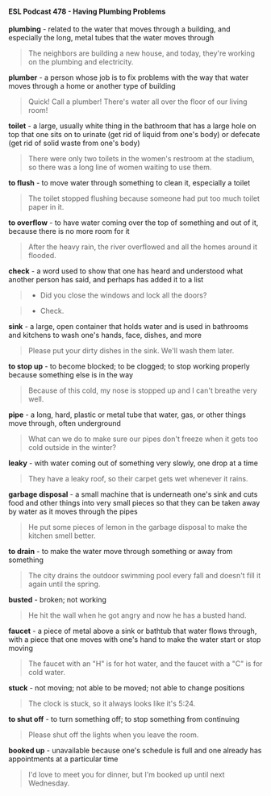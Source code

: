 #### ESL Podcast 478 - Having Plumbing Problems

**plumbing** - related to the water that moves through a building, and especially
the long, metal tubes that the water moves through

> The neighbors are building a new house, and today, they're working on the
plumbing and electricity.

**plumber** - a person whose job is to fix problems with the way that water moves
through a home or another type of building

> Quick! Call a plumber! There's water all over the floor of our living room!

**toilet** - a large, usually white thing in the bathroom that has a large hole on top
that one sits on to urinate (get rid of liquid from one's body) or defecate (get rid of
solid waste from one's body)

> There were only two toilets in the women's restroom at the stadium, so there
was a long line of women waiting to use them.

**to flush** - to move water through something to clean it, especially a toilet

> The toilet stopped flushing because someone had put too much toilet paper in
it.

**to overflow** - to have water coming over the top of something and out of it,
because there is no more room for it

> After the heavy rain, the river overflowed and all the homes around it flooded.

**check** - a word used to show that one has heard and understood what another
person has said, and perhaps has added it to a list

> - Did you close the windows and lock all the doors?

> - Check.

**sink** - a large, open container that holds water and is used in bathrooms and
kitchens to wash one's hands, face, dishes, and more

> Please put your dirty dishes in the sink. We'll wash them later.

**to stop up** - to become blocked; to be clogged; to stop working properly
because something else is in the way

> Because of this cold, my nose is stopped up and I can't breathe very well.

**pipe** - a long, hard, plastic or metal tube that water, gas, or other things move
through, often underground

> What can we do to make sure our pipes don't freeze when it gets too cold
outside in the winter?

**leaky** - with water coming out of something very slowly, one drop at a time

> They have a leaky roof, so their carpet gets wet whenever it rains.

**garbage disposal** - a small machine that is underneath one's sink and cuts food
and other things into very small pieces so that they can be taken away by water
as it moves through the pipes

> He put some pieces of lemon in the garbage disposal to make the kitchen smell
better.

**to drain** - to make the water move through something or away from something

> The city drains the outdoor swimming pool every fall and doesn't fill it again until
the spring.

**busted** - broken; not working

> He hit the wall when he got angry and now he has a busted hand.

**faucet** - a piece of metal above a sink or bathtub that water flows through, with a
piece that one moves with one's hand to make the water start or stop moving

> The faucet with an "H" is for hot water, and the faucet with a "C" is for cold
water.

**stuck** - not moving; not able to be moved; not able to change positions

> The clock is stuck, so it always looks like it's 5:24.

**to shut off** - to turn something off; to stop something from continuing

> Please shut off the lights when you leave the room.

**booked up** - unavailable because one's schedule is full and one already has
appointments at a particular time

> I'd love to meet you for dinner, but I'm booked up until next Wednesday.

